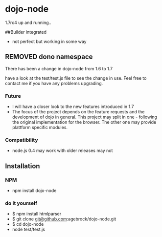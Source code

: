# dojo-node
1.7rc4 up and running.. 




##Builder integrated
* not perfect but working in some way 



## REMOVED dono namespace
There has been a change in dojo-node from 1.6 to 1.7 
    

have a look at the test/test.js file to see the change in use.
Feel free to contact me if you have any problems upgrading.

    
    
### Future
* I will have a closer look to the new features introduced in 1.7
* The focus of the project depends on the feature requests and the development 
  of dojo in general. This project may split in one - following the original implementation 
  for the browser. The other one may provide plattform specific modules.
  

    
### Compatibility
* node.js 0.4 may work with older releases may not

## Installation
### NPM
* npm install dojo-node


### do it yourself
* $ npm install htmlparser
* $ git clone git@github.com:agebrock/dojo-node.git
* $ cd dojo-node
* node test/test.js





